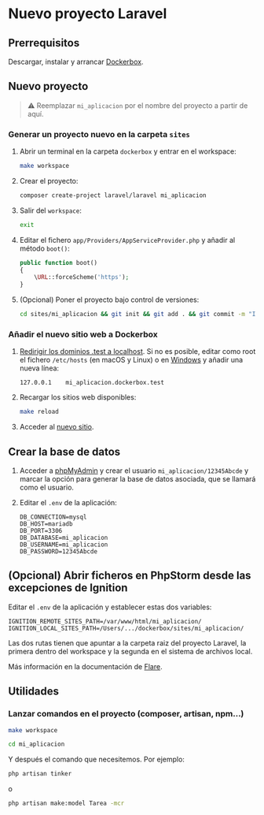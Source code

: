 # Nuevo proyecto Laravel

## Prerrequisitos

Descargar, instalar y arrancar [Dockerbox](https://github.com/ijaureguialzo/dockerbox).

## Nuevo proyecto

> :warning: Reemplazar `mi_aplicacion` por el nombre del proyecto a partir de aquí.

### Generar un proyecto nuevo en la carpeta `sites`

1. Abrir un terminal en la carpeta `dockerbox` y entrar en el workspace:

    ```bash
    make workspace
    ```

2. Crear el proyecto:

    ```bash
    composer create-project laravel/laravel mi_aplicacion
    ```

3. Salir del `workspace`:

    ```bash
    exit
    ```

4. Editar el fichero `app/Providers/AppServiceProvider.php` y añadir al método `boot()`:

    ```php
    public function boot()
    {
        \URL::forceScheme('https');
    }    
    ```

5. (Opcional) Poner el proyecto bajo control de versiones:

    ```bash
    cd sites/mi_aplicacion && git init && git add . && git commit -m "Initial commit" && cd ../..
    ```

### Añadir el nuevo sitio web a Dockerbox

1. [Redirigir los dominios .test a localhost](https://github.com/ijaureguialzo/automatic-test-domains). Si no es
   posible, editar como root el fichero `/etc/hosts` (en macOS y Linux) o
   en [Windows](https://www.adslzone.net/esenciales/windows-10/editar-archivo-host/) y añadir una nueva línea:

   ```text
   127.0.0.1    mi_aplicacion.dockerbox.test
   ```

2. Recargar los sitios web disponibles:

    ```bash
    make reload
    ```

3. Acceder al [nuevo sitio](https://mi_aplicacion.dockerbox.test).

## Crear la base de datos

1. Acceder a [phpMyAdmin](https://phpmyadmin.dockerbox.test) y crear el usuario `mi_aplicacion/12345Abcde` y marcar la
   opción para generar la base de datos asociada, que se llamará como el usuario.

2. Editar el `.env` de la aplicación:

    ```dotenv
    DB_CONNECTION=mysql
    DB_HOST=mariadb
    DB_PORT=3306
    DB_DATABASE=mi_aplicacion
    DB_USERNAME=mi_aplicacion
    DB_PASSWORD=12345Abcde
    ```

## (Opcional) Abrir ficheros en PhpStorm desde las excepciones de Ignition

Editar el `.env` de la aplicación y establecer estas dos variables:

```dotenv
IGNITION_REMOTE_SITES_PATH=/var/www/html/mi_aplicacion/
IGNITION_LOCAL_SITES_PATH=/Users/.../dockerbox/sites/mi_aplicacion/
```

Las dos rutas tienen que apuntar a la carpeta raiz del proyecto Laravel, la primera dentro del workspace y la segunda en
el sistema de archivos local.

Más información en la documentación de [Flare](https://flareapp.io/docs/ignition-for-laravel/configuration).

## Utilidades

### Lanzar comandos en el proyecto (composer, artisan, npm...)

```bash
make workspace

cd mi_aplicacion
```

Y después el comando que necesitemos. Por ejemplo:

```bash
php artisan tinker
```

o

```bash
php artisan make:model Tarea -mcr
```
